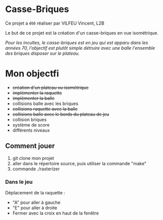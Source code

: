 # Casse-Briques

Ce projet a été réaliser par VILFEU Vincent, L2B

Le but de ce projet est la création d'un casse-briques en vue isométrique.

*Pour les incultes, le casse-briques est en jeu qui est apparu dans les années 70, l'objectif est plutôt simple détruire avec une balle l'ensemble des briques disposer sur le plateau.*

# Mon objectfi

* ~~création d'un plateau vu isométrique~~
* ~~implémenter la raquette~~
* ~~implémenter la balle~~
* collisions balle avec les briques
* ~~collisions raquette avec la balle~~
* ~~collisions balle avec le bords du plateau de jeu~~
* collision briques
* système de score
* différents niveaux

## Comment jouer

1. git clone mon projet 
2. aller dans le répertoire source, puis utiliser la commande "make"
3. commande ./rasterizer

### Dans le jeu

Déplacement de la raquette : 
- "A" pour aller à gauche
- "E" pour aller à droite
- Fermer avec la croix en haut de la fenêtre



